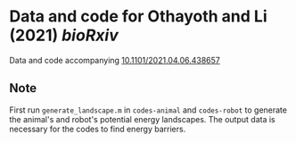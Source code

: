# Data and code for Othayoth and Li (2021) *bioRxiv*

Data and code accompanying [10.1101/2021.04.06.438657](https://doi.org/10.1101/2021.04.06.438657)

## Note
First run `generate_landscape.m` in `codes-animal` and `codes-robot` to generate the animal's and robot's potential energy landscapes. The output data is necessary for the codes to find energy barriers.
